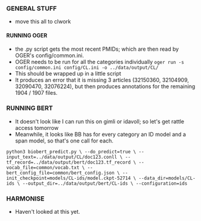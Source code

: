 ### GENERAL STUFF
   * move this all to clwork

#### RUNNING OGER
   * the .py script gets the most recent PMIDs; which are then read by OGER's config/common.ini.
   * OGER needs to be run for all the categories individually `oger run -s config/common.ini config/CL.ini -o ../data/output/CL/
`
   * This should be wrapped up in a little script
   * It produces an error that it is missing 3 articles (32150360, 32104909, 32090470, 32076224), but then produces annotations for the remaining 1904 / 1907 files.

### RUNNING BERT
   * It doesn't look like I can run this on gimli or idavoll; so let's get rattle access tomorrow
   * Meanwhile, it looks like BB has for every category an ID model and a span model, so that's one call for each.

`python3 biobert_predict.py \
	--do_predict=true \
	--input_text=../data/output/CL/doc123.conll \
	--tf_record=../data/output/bert/doc123.tf_record \
	--vocab_file=common/vocab.txt \
	--bert_config_file=common/bert_config.json \
	--init_checkpoint=models/CL-ids/model.ckpt-52714 \
	--data_dir=models/CL-ids \
	--output_dir=../data/output/bert/CL-ids \
	--configuration=ids`

### HARMONISE
   * Haven't looked at this yet. 
